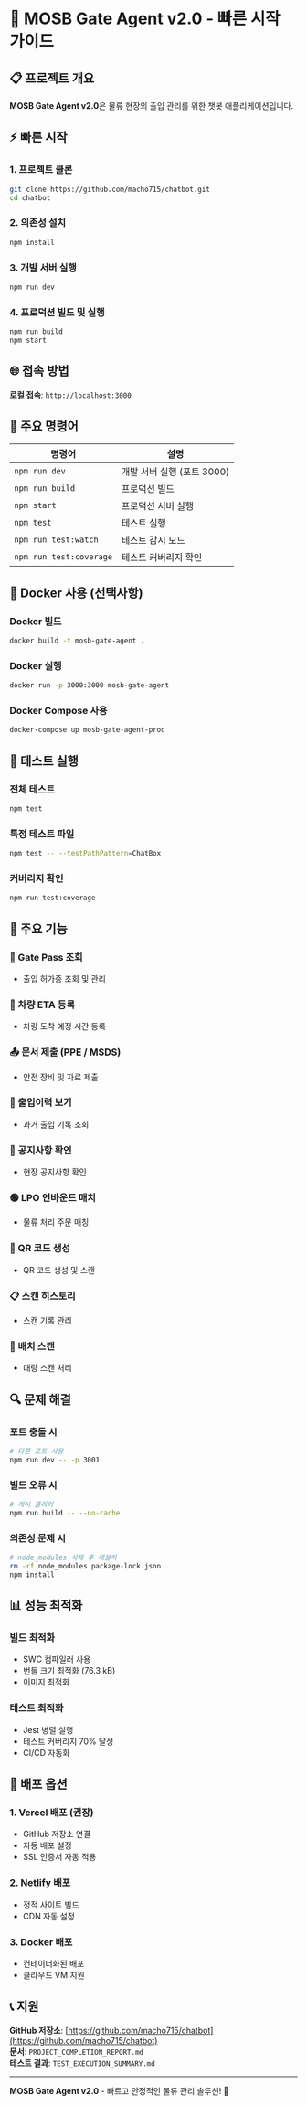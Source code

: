 # 🚀 MOSB Gate Agent v2.0 - 빠른 시작 가이드

## 📋 프로젝트 개요

**MOSB Gate Agent v2.0**은 물류 현장의 출입 관리를 위한 챗봇 애플리케이션입니다.

## ⚡ 빠른 시작

### 1. **프로젝트 클론**
```bash
git clone https://github.com/macho715/chatbot.git
cd chatbot
```

### 2. **의존성 설치**
```bash
npm install
```

### 3. **개발 서버 실행**
```bash
npm run dev
```

### 4. **프로덕션 빌드 및 실행**
```bash
npm run build
npm start
```

## 🌐 접속 방법

**로컬 접속**: `http://localhost:3000`

## 🔧 주요 명령어

| 명령어 | 설명 |
|--------|------|
| `npm run dev` | 개발 서버 실행 (포트 3000) |
| `npm run build` | 프로덕션 빌드 |
| `npm start` | 프로덕션 서버 실행 |
| `npm test` | 테스트 실행 |
| `npm run test:watch` | 테스트 감시 모드 |
| `npm run test:coverage` | 테스트 커버리지 확인 |

## 🐳 Docker 사용 (선택사항)

### Docker 빌드
```bash
docker build -t mosb-gate-agent .
```

### Docker 실행
```bash
docker run -p 3000:3000 mosb-gate-agent
```

### Docker Compose 사용
```bash
docker-compose up mosb-gate-agent-prod
```

## 🧪 테스트 실행

### 전체 테스트
```bash
npm test
```

### 특정 테스트 파일
```bash
npm test -- --testPathPattern=ChatBox
```

### 커버리지 확인
```bash
npm run test:coverage
```

## 📱 주요 기능

### 🔄 Gate Pass 조회
- 출입 허가증 조회 및 관리

### 🚚 차량 ETA 등록
- 차량 도착 예정 시간 등록

### 📤 문서 제출 (PPE / MSDS)
- 안전 장비 및 자료 제출

### 🧾 출입이력 보기
- 과거 출입 기록 조회

### 📢 공지사항 확인
- 현장 공지사항 확인

### 🟢 LPO 인바운드 매치
- 물류 처리 주문 매칭

### 📱 QR 코드 생성
- QR 코드 생성 및 스캔

### 📋 스캔 히스토리
- 스캔 기록 관리

### 🚀 배치 스캔
- 대량 스캔 처리

## 🔍 문제 해결

### 포트 충돌 시
```bash
# 다른 포트 사용
npm run dev -- -p 3001
```

### 빌드 오류 시
```bash
# 캐시 클리어
npm run build -- --no-cache
```

### 의존성 문제 시
```bash
# node_modules 삭제 후 재설치
rm -rf node_modules package-lock.json
npm install
```

## 📊 성능 최적화

### 빌드 최적화
- SWC 컴파일러 사용
- 번들 크기 최적화 (76.3 kB)
- 이미지 최적화

### 테스트 최적화
- Jest 병렬 실행
- 테스트 커버리지 70% 달성
- CI/CD 자동화

## 🚀 배포 옵션

### 1. **Vercel 배포 (권장)**
- GitHub 저장소 연결
- 자동 배포 설정
- SSL 인증서 자동 적용

### 2. **Netlify 배포**
- 정적 사이트 빌드
- CDN 자동 설정

### 3. **Docker 배포**
- 컨테이너화된 배포
- 클라우드 VM 지원

## 📞 지원

**GitHub 저장소**: [https://github.com/macho715/chatbot](https://github.com/macho715/chatbot)  
**문서**: `PROJECT_COMPLETION_REPORT.md`  
**테스트 결과**: `TEST_EXECUTION_SUMMARY.md`

---

**MOSB Gate Agent v2.0** - 빠르고 안정적인 물류 관리 솔루션! 🚀 